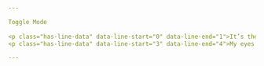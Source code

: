 ```yaml
---

Toggle Mode
  
<p class="has-line-data" data-line-start="0" data-line-end="1">It’s the middle of the night and its quiet.</p>
<p class="has-line-data" data-line-start="3" data-line-end="4">My eyes are heavy and my heart feels warm. I’m drawn to my childhood which,looking back, bore a lot of good memories,numerous good memories, but I succinctly remember the carefree spirit I had as a child, the spark for life,for joy,and for meaning. I have carried that into my youth albeit with less an intensity as before. It keeps me sane,driven,in tangent with my life’s purpose. It reminds me that when the creator of the cosmos was molding the universe,he put in each being desires, big and small to create an ecosystem of love among his creatures. Those desires point us to a particular service and reminds us that life’s true purpose resides in ministry,in service to others,in whatever form. When on your knees,those desires are amplified and clearly made known to you,they are the vehicle that God will use through you to give and show love, to spread joy in this joyless world and show meaning that only comes from God himself. Heavenly desires when pursued in truth and earnest can be a tool God can use to heal the nations of the world,point to a God whose love knows no bounds,not even the bounds of death</p>

---
```


